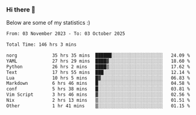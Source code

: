 ### Hi there 👋
Below are some of my statistics :)

<!--START_SECTION:waka-->

```txt
From: 03 November 2023 - To: 03 October 2025

Total Time: 146 hrs 3 mins

norg             35 hrs 35 mins  ██████░░░░░░░░░░░░░░░░░░░   24.09 %
YAML             27 hrs 29 mins  ████▓░░░░░░░░░░░░░░░░░░░░   18.60 %
Python           26 hrs 2 mins   ████▒░░░░░░░░░░░░░░░░░░░░   17.62 %
Text             17 hrs 55 mins  ███░░░░░░░░░░░░░░░░░░░░░░   12.14 %
Lua              10 hrs 5 mins   █▓░░░░░░░░░░░░░░░░░░░░░░░   06.83 %
Markdown         6 hrs 46 mins   █░░░░░░░░░░░░░░░░░░░░░░░░   04.58 %
conf             5 hrs 38 mins   █░░░░░░░░░░░░░░░░░░░░░░░░   03.81 %
Vim Script       3 hrs 46 mins   ▓░░░░░░░░░░░░░░░░░░░░░░░░   02.56 %
Nix              2 hrs 13 mins   ▒░░░░░░░░░░░░░░░░░░░░░░░░   01.51 %
Other            1 hr 41 mins    ▒░░░░░░░░░░░░░░░░░░░░░░░░   01.15 %
```

<!--END_SECTION:waka-->

<!--
**KlapenHz/KlapenHz** is a ✨ _special_ ✨ repository because its `README.md` (this file) appears on your GitHub profile.

Here are some ideas to get you started:

- 🔭 I’m currently working on ...
- 🌱 I’m currently learning ...
- 👯 I’m looking to collaborate on ...
- 🤔 I’m looking for help with ...
- 💬 Ask me about ...
- 📫 How to reach me: ...
- 😄 Pronouns: ...
- ⚡ Fun fact: ...
-->
